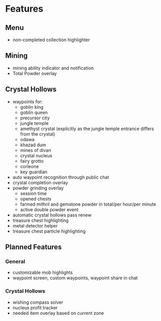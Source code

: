 # Features
## Menu
- non-completed collection highlighter

## Mining
- mining ability indicator and notification
- Total Powder overlay

## Crystal Hollows
- waypoints for:
  - goblin king
  - goblin queen
  - precursor city
  - jungle temple
  - amethyst crystal (explicitly as the jungle temple entrance differs from the crystal)
  - odawa
  - khazad dum
  - mines of divan
  - crystal nucleus
  - fairy grotto
  - corleone
  - key guardian
- auto waypoint recognition through public chat
- crystal completion overlay
- powder grinding overlay
  - session time
  - opened chests
  - farmed mithril and gemstone powder in total/per hour/per minute
  - active double powder event
- automatic crystal hollows pass renew
- treasure chest highlighting
- metal detector helper
- treasure chest particle highlighting

## Planned Features
### General
- customizable mob highlights
- waypoint screen, custom waypoints, waypoint share in chat

### Crystal Hollows
- wishing compass solver
- nucleus profit tracker
- needed item overlay based on current zone